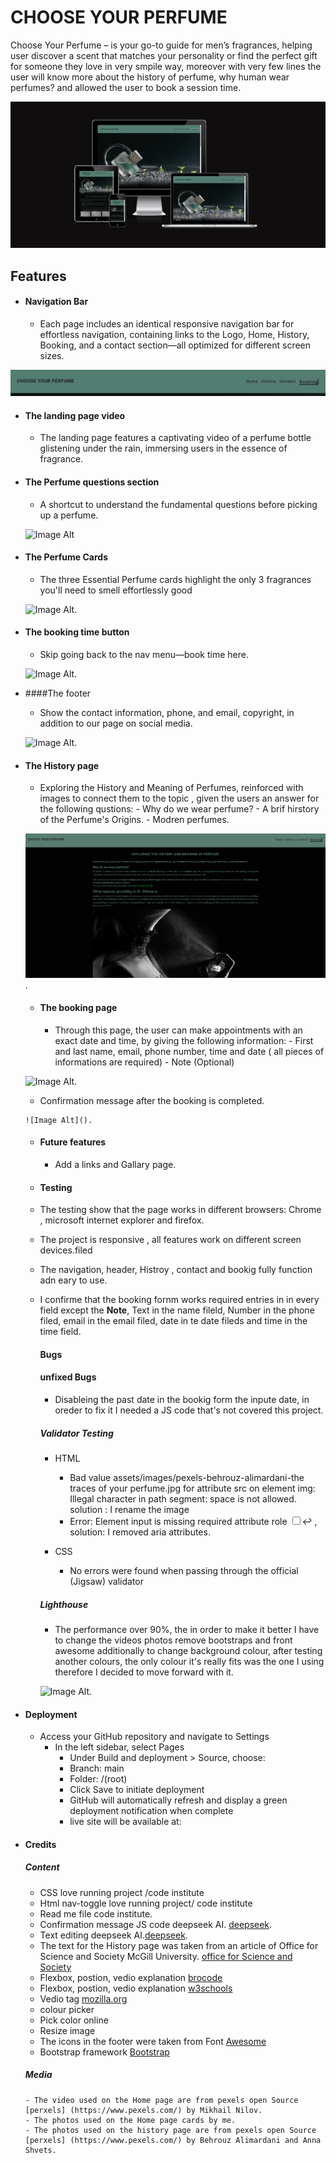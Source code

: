 ﻿# **CHOOSE YOUR PERFUME**

Choose Your Perfume –  is your go-to guide for men’s fragrances, helping user discover a scent that matches your personality or find the perfect gift for someone they love in very smpile way, moreover with very few lines the user will know more about the history of perfume, why human wear perfumes? and allowed the user to book a session time.

![Image Alt](https://github.com/omarazzawi/choose-your-perfume/blob/15151c75ad4533d6cbec6af85e3ca9ce4305e039/shootscreen.png)


## Features

 - #### Navigation Bar

    - Each page includes an identical responsive navigation bar for effortless navigation, containing links to the Logo, Home, History, Booking, and a contact section—all optimized for different screen sizes.

![Image Alt](https://github.com/omarazzawi/choose-your-perfume/blob/7385871dfa04224afd34bb8e67f160c14c6f7138/navbar.png)



 - #### The landing page video

    - The landing page features a captivating video of a perfume bottle glistening under the rain, immersing users in the essence of fragrance.
  
   
 - #### The Perfume questions section

    - A shortcut to understand the fundamental questions before picking up a perfume.
  
   ![Image Alt]()


 - #### The Perfume Cards
   
    - The three Essential Perfume cards highlight the only 3 fragrances you'll need to smell effortlessly good
  
   ![Image Alt]().


 - #### The booking time button
   
    - Skip going back to the nav menu—book time here.
  
   ![Image Alt]().

- ####The footer
   
    - Show the contact information, phone, and email, copyright, in addition to our page on social media.
  
   ![Image Alt]().

  
- #### The History page
   
    - Exploring the History and Meaning of Perfumes, reinforced with images to connect them to the topic , given the users an answer for the following qustions:
          - Why do we wear perfume?
          - A brif hirstory of the Perfume's Origins.
          - Modren perfumes.
      
   ![Image Alt](https://github.com/omarazzawi/choose-your-perfume/blob/33a3f42ba57932dca8e4229d141f0c80403c59a0/history.png).

  - #### The booking page
   
    - Through this page, the user can make appointments with an exact date and time, by giving the following information:
           - First and last name, email, phone number, time and date ( all pieces of informations are required)
           - Note (Optional)
      
   ![Image Alt]().   

     - Confirmation message after the booking is completed.

      ![Image Alt]().        


   - ####  Future features
        - Add a links and Gallary page.
    

  - #### Testing
  - The testing show that the page works in different browsers: Chrome , microsoft internet explorer and firefox.
  - The project is responsive , all features work on different screen devices.filed 
  - The navigation, header, Histroy , contact and bookig fully function adn eary to use.
  - I confirme that the booking fornm works required entries in in every field except the **Note**, Text in the name fileld, Number in the phone filed, email in the email filed, date in te date fileds and time in the time field.
 
    #### Bugs
 
    #### unfixed Bugs
    - Disableing the past date in the bookig form the inpute date, in oreder to fix it I needed a JS code that's not covered this project.
     

    ##### Validator Testing
      - HTML
          - Bad value assets/images/pexels-behrouz-alimardani-the traces of your perfume.jpg for attribute src on element img: Illegal character in path segment: space is not allowed.  solution : I rename the image
          - Error: Element input is missing required attribute role <input type="checkbox" id="nav-toggle" name="nav-toggle" aria-expanded="false" aria-label="Toggle navigation">↩  , solution: I removed aria attributes.
    
      - CSS
         - No errors were found when passing through the official (Jigsaw) validator



     ##### Lighthouse
      - The performance over 90%, the in order to make it better I have to change the videos photos remove bootstraps and front awesome
              additionally to change background colour, after testing another colours,  the only colour it's really fits was the one I using therefore I decided to move forward with it.    

     ![Image Alt]().

- #### Deployment

   - Access your GitHub repository and navigate to Settings
     -  In the left sidebar, select Pages  
           -  Under Build and deployment > Source, choose:
           -  Branch: main
           -  Folder: /(root)
           -  Click Save to initiate deployment
           -  GitHub will automatically refresh and display a green deployment notification when complete
           - live site will be available at: 

- #### Credits
    ##### Content
  - CSS love running project /code institute
  - Html nav-toggle love running project/ code institute
  - Read me file code institute.
  - Confirmation message JS code deepseek AI. [deepseek](https://www.deepseek.com/).
  - Text editing deepseek AI.[deepseek](https://www.deepseek.com/).
  - The text for the History page was taken from an article of Office for Science and Society McGill University. [office for Science and Society ](https://www.mcgill.ca/oss/article/history/story-perfume)
  - Flexbox, postion, vedio explanation [brocode](https://www.youtube.com/@BroCodez)
  - Flexbox, postion, vedio explanation [w3schools](https://www.w3schools.com/)
  - Vedio tag [mozilla.org](https://developer.mozilla.org/en-US/docs/Web/HTML/Reference/Elements/video)
  - colour picker [](https://imagecolorpicker.com/)
  - Pick color online [](https://pickcoloronline.com/)
  - Resize image [](https://imageresizer.com/)
  - The icons in the footer were taken from Font [Awesome](https://fontawesome.com/kits)
  - Bootstrap framework [Bootstrap ](https://getbootstrap.com/)
 

   ##### Media
      - The video used on the Home page are from pexels open Source [perxels] (https://www.pexels.com/) by Mikhail Nilov.
      - The photos used on the Home page cards by me.
      - The photos used on the history page are from pexels open Source [perxels] (https://www.pexels.com/) by Behrouz Alimardani and Anna Shvets.
       
      
  
  
  
  
  
  
    
   
            
  


   


 

